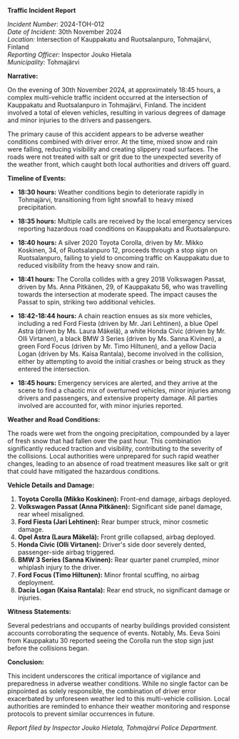 **Traffic Incident Report**

*Incident Number:* 2024-TOH-012  
*Date of Incident:* 30th November 2024  
*Location:* Intersection of Kauppakatu and Ruotsalanpuro, Tohmajärvi, Finland  
*Reporting Officer:* Inspector Jouko Hietala  
*Municipality:* Tohmajärvi  

**Narrative:**

On the evening of 30th November 2024, at approximately 18:45 hours, a complex multi-vehicle traffic incident occurred at the intersection of Kauppakatu and Ruotsalanpuro in Tohmajärvi, Finland. The incident involved a total of eleven vehicles, resulting in various degrees of damage and minor injuries to the drivers and passengers.

The primary cause of this accident appears to be adverse weather conditions combined with driver error. At the time, mixed snow and rain were falling, reducing visibility and creating slippery road surfaces. The roads were not treated with salt or grit due to the unexpected severity of the weather front, which caught both local authorities and drivers off guard.

**Timeline of Events:**

- **18:30 hours:** Weather conditions begin to deteriorate rapidly in Tohmajärvi, transitioning from light snowfall to heavy mixed precipitation.

- **18:35 hours:** Multiple calls are received by the local emergency services reporting hazardous road conditions on Kauppakatu and Ruotsalanpuro.

- **18:40 hours:** A silver 2020 Toyota Corolla, driven by Mr. Mikko Koskinen, 34, of Ruotsalanpuro 12, proceeds through a stop sign on Ruotsalanpuro, failing to yield to oncoming traffic on Kauppakatu due to reduced visibility from the heavy snow and rain.

- **18:41 hours:** The Corolla collides with a grey 2018 Volkswagen Passat, driven by Ms. Anna Pitkänen, 29, of Kauppakatu 56, who was travelling towards the intersection at moderate speed. The impact causes the Passat to spin, striking two additional vehicles.

- **18:42-18:44 hours:** A chain reaction ensues as six more vehicles, including a red Ford Fiesta (driven by Mr. Jari Lehtinen), a blue Opel Astra (driven by Ms. Laura Mäkelä), a white Honda Civic (driven by Mr. Olli Virtanen), a black BMW 3 Series (driven by Ms. Sanna Kivinen), a green Ford Focus (driven by Mr. Timo Hiltunen), and a yellow Dacia Logan (driven by Ms. Kaisa Rantala), become involved in the collision, either by attempting to avoid the initial crashes or being struck as they entered the intersection.

- **18:45 hours:** Emergency services are alerted, and they arrive at the scene to find a chaotic mix of overturned vehicles, minor injuries among drivers and passengers, and extensive property damage. All parties involved are accounted for, with minor injuries reported.

**Weather and Road Conditions:**

The roads were wet from the ongoing precipitation, compounded by a layer of fresh snow that had fallen over the past hour. This combination significantly reduced traction and visibility, contributing to the severity of the collisions. Local authorities were unprepared for such rapid weather changes, leading to an absence of road treatment measures like salt or grit that could have mitigated the hazardous conditions.

**Vehicle Details and Damage:**

1. **Toyota Corolla (Mikko Koskinen):** Front-end damage, airbags deployed.  
2. **Volkswagen Passat (Anna Pitkänen):** Significant side panel damage, rear wheel misaligned.  
3. **Ford Fiesta (Jari Lehtinen):** Rear bumper struck, minor cosmetic damage.  
4. **Opel Astra (Laura Mäkelä):** Front grille collapsed, airbag deployed.  
5. **Honda Civic (Olli Virtanen):** Driver's side door severely dented, passenger-side airbag triggered.  
6. **BMW 3 Series (Sanna Kivinen):** Rear quarter panel crumpled, minor whiplash injury to the driver.  
7. **Ford Focus (Timo Hiltunen):** Minor frontal scuffing, no airbag deployment.  
8. **Dacia Logan (Kaisa Rantala):** Rear end struck, no significant damage or injuries.

**Witness Statements:**

Several pedestrians and occupants of nearby buildings provided consistent accounts corroborating the sequence of events. Notably, Ms. Eeva Soini from Kauppakatu 30 reported seeing the Corolla run the stop sign just before the collisions began.

**Conclusion:**

This incident underscores the critical importance of vigilance and preparedness in adverse weather conditions. While no single factor can be pinpointed as solely responsible, the combination of driver error exacerbated by unforeseen weather led to this multi-vehicle collision. Local authorities are reminded to enhance their weather monitoring and response protocols to prevent similar occurrences in future.

*Report filed by Inspector Jouko Hietala, Tohmajärvi Police Department.*